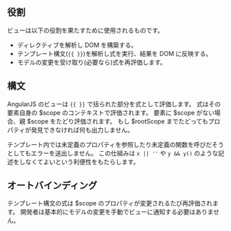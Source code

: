 ## 役割
ビューは以下の役割を果たすために使用されるものです。

* ディレクティブを解析し DOM を構築する。
* テンプレート構文(`{{ }}`)を解析し式を実行、結果を DOM に反映する。
* モデルの変更を受け取り(必要なら)式を再評価します。

## 構文
AngularJS のビューは `{{ }}` で括られた部分を式として評価します。
式はその要素自身の $scope のコンテキストで評価されます。
要素に $scope がない場合、親 $scope をたどり評価されます。
もし $rootScope までたどってもプロパティが発見できなければ何も出力しません。

テンプレート内では未定義のプロパティを参照したり未定義の関数を呼びだそうとしてもエラーを送出しません。
この仕組みは `x || ''` や `y && y()` のような記述をしなくてよいという利便性をもたらします。

<div preview="article.examples.demo1" size="310"></div>

## オートバインディング
テンプレート構文の式は $scope のプロパティが変更されるたび再評価されます。
開発者は基本的にモデルの変更を手動でビューに通知する必要はありません。

<div preview="article.examples.demo2" size="280"></div>
